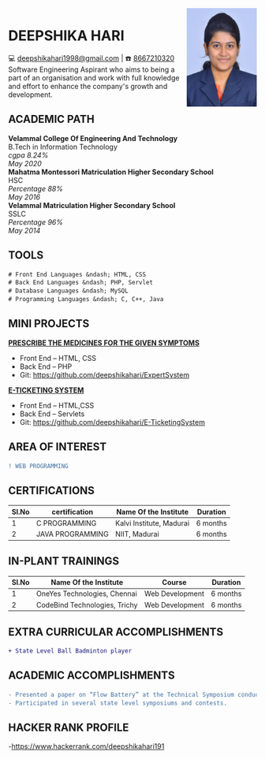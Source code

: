 <img src="deeps.jpg" height="200" width="142" align="right"/>

# DEEPSHIKA HARI<br>
:computer: [deepshikahari1998@gmail.com](mailto:deepshikahari1998@gmail.com) | :phone: [8667210320](tel:8667210320)<br>
Software Engineering Aspirant who aims to being a part of an organisation and work with 
full knowledge and effort to enhance the company's growth and development.

## ACADEMIC PATH
**Velammal College Of Engineering And Technology**  
B.Tech in Information Technology  
*cgpa 8.24%*  
*May 2020*  
**Mahatma Montessori Matriculation Higher Secondary School**  
 HSC  
*Percentage 88%*  
*May 2016*  
**Velammal Matriculation Higher Secondary School**  
 SSLC  
*Percentage 96%*  
*May 2014*   

## TOOLS
```diff
# Front End Languages &ndash; HTML, CSS 
# Back End Languages &ndash; PHP, Servlet
# Database Languages &ndash; MySQL
# Programming Languages &ndash; C, C++, Java
```

## MINI PROJECTS
  **<ins>PRESCRIBE THE MEDICINES FOR THE GIVEN SYMPTOMS</ins>**
- Front End &ndash; HTML, CSS
- Back End &ndash; PHP
- Git: <https://github.com/deepshikahari/ExpertSystem>

**<ins>E-TICKETING SYSTEM</ins>**
- Front End &ndash; HTML,CSS
- Back End &ndash; Servlets
- Git: <https://github.com/deepshikahari/E-TicketingSystem>

## AREA OF INTEREST
```diff
! WEB PROGRAMMING
```

## CERTIFICATIONS
 
 |Sl.No|certification|Name Of the Institute|Duration|
 |-----|-------------|---------------------|--------|
 |1|C PROGRAMMING|Kalvi Institute, Madurai|6 months|
 |2|JAVA PROGRAMMING|NIIT, Madurai|6 months|

## IN-PLANT TRAININGS

 |Sl.No|Name Of the Institute|Course|Duration|
 |-----|---------------------|------|--------|
 |1|OneYes Technologies, Chennai|Web Development|6 months|
 |2|CodeBind Technologies, Trichy|Web Development|6 months|
 
 ## EXTRA CURRICULAR ACCOMPLISHMENTS
 ```diff
 + State Level Ball Badminton player
 ```
 
 ## ACADEMIC ACCOMPLISHMENTS
 ```diff
 - Presented a paper on “Flow Battery” at the Technical Symposium conducted by the Department of Physics at Velammal College Of Engineering And Technology
 - Participated in several state level symposiums and contests.
 ```

## HACKER RANK PROFILE
-<https://www.hackerrank.com/deepshikahari191>







